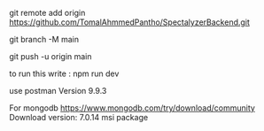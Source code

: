 git remote add origin https://github.com/TomalAhmmedPantho/SpectalyzerBackend.git

git branch -M main

git push -u origin main


to run  this write : npm run dev 

use postman Version 9.9.3

For mongodb https://www.mongodb.com/try/download/community 
 Download version: 7.0.14 msi package
 

